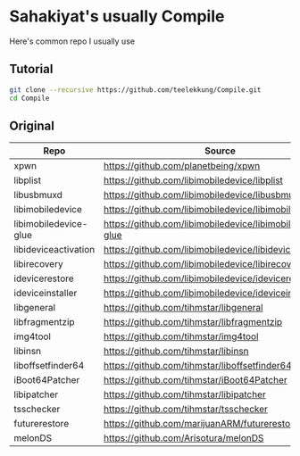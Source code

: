 # Sahakiyat's usually Compile
Here's common repo I usually use
## Tutorial
```sh
git clone --recursive https://github.com/teelekkung/Compile.git
cd Compile
```
## Original
| Repo | Source |
| ------ | ------ |
| xpwn | https://github.com/planetbeing/xpwn |
| libplist | https://github.com/libimobiledevice/libplist |
| libusbmuxd | https://github.com/libimobiledevice/libusbmuxd |
| libimobiledevice | https://github.com/libimobiledevice/libimobiledevice |
| libimobiledevice-glue | https://github.com/libimobiledevice/libimobiledevice-glue |
| libideviceactivation | https://github.com/libimobiledevice/libideviceactivation |
| libirecovery | https://github.com/libimobiledevice/libirecovery |
| idevicerestore | https://github.com/libimobiledevice/idevicerestore |
| ideviceinstaller | https://github.com/libimobiledevice/ideviceinstaller |
| libgeneral | https://github.com/tihmstar/libgeneral |
| libfragmentzip | https://github.com/tihmstar/libfragmentzip |
| img4tool | https://github.com/tihmstar/img4tool |
| libinsn | https://github.com/tihmstar/libinsn |
| liboffsetfinder64 | https://github.com/tihmstar/liboffsetfinder64 |
| iBoot64Patcher | https://github.com/tihmstar/iBoot64Patcher |
| libipatcher | https://github.com/tihmstar/libipatcher |
| tsschecker | https://github.com/tihmstar/tsschecker |
| futurerestore | https://github.com/marijuanARM/futurerestore |
| melonDS | https://github.com/Arisotura/melonDS |
